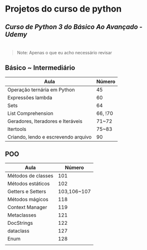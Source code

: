 # Projetos do curso de python
## _Curso de Python 3 do Básico Ao Avançado - Udemy_ 
#
#
> Note: Apenas o que eu acho necessário revisar
## Básico ~ Intermediário
| Aula | Número |
| ------ | ------ |
| Operação ternária em Python | 45 |
| Expressões lambda | 60 |
| Sets | 64 |
| List Comprehension | 66, !70 |
| Geradores, Iteradores e Iteráveis | 71~72 |
| Itertools | 75~83 |
| Criando, lendo e escrevendo arquivo | 90 |

## POO
| Aula | Número |
| ------ | ------ |
| Métodos de classes | 101 |
| Métodos estáticos | 102 |
| Getters e Setters | 103,106~107 |
| Métodos mágicos | 118 |
| Context Manager | 119 |
| Metaclasses | 121 |
| DocStrings | 122 |
| dataclass | 127 |
| Enum | 128 |
|  |  |
